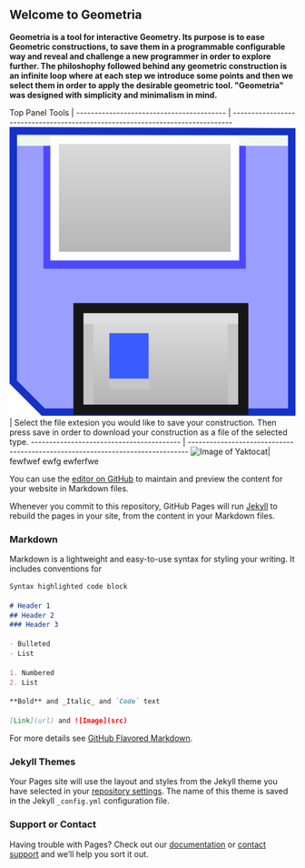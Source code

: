 ## Welcome to Geometria


**Geometria is a tool for interactive Geometry. Its purpose is to ease Geometric constructions, to save them in a programmable configurable way and reveal and challenge a new programmer in order to explore further. The philoshophy followed behind any geometric construction is an infinite loop where at each step we introduce some points and then we select them in order to apply the desirable geometric tool. "Geometria" was designed with simplicity and minimalism in mind.**

Top Panel Tools                      | 
----------------------------------------- | ------------------------------------------------------------------------------
![Image](/images/save.svg)                | Select the file extesion you would like to save your construction. Then press save in order to download your construction as a file of the selected type.
----------------------------------------- | ------------------------------------------------------------------------------
![Image of Yaktocat](https://octodex.github.com/images/yaktocat.png)| fewfwef ewfg ewferfwe


You can use the [editor on GitHub](https://github.com/nickchalkida/Geometria/edit/master/README.md) to maintain and preview the content for your website in Markdown files.

Whenever you commit to this repository, GitHub Pages will run [Jekyll](https://jekyllrb.com/) to rebuild the pages in your site, from the content in your Markdown files.

### Markdown

Markdown is a lightweight and easy-to-use syntax for styling your writing. It includes conventions for

```markdown
Syntax highlighted code block

# Header 1
## Header 2
### Header 3

- Bulleted
- List

1. Numbered
2. List

**Bold** and _Italic_ and `Code` text

[Link](url) and ![Image](src)
```

For more details see [GitHub Flavored Markdown](https://guides.github.com/features/mastering-markdown/).

### Jekyll Themes

Your Pages site will use the layout and styles from the Jekyll theme you have selected in your [repository settings](https://github.com/nickchalkida/Geometria/settings). The name of this theme is saved in the Jekyll `_config.yml` configuration file.

### Support or Contact

Having trouble with Pages? Check out our [documentation](https://help.github.com/categories/github-pages-basics/) or [contact support](https://github.com/contact) and we’ll help you sort it out.
